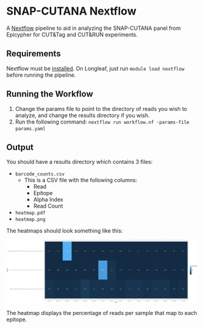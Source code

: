 # SNAP-CUTANA Nextflow

A [Nextflow](https://www.nextflow.io/) pipeline to aid in analyzing the SNAP-CUTANA panel from Epicypher for CUT&Tag and CUT&RUN experiments.

## Requirements

Nextflow must be [installed](https://www.nextflow.io/docs/latest/install.html). On Longleaf, just run `module load nextflow` before running the pipeline.

## Running the Workflow

1. Change the params file to point to the directory of reads you wish to analyze, and change the results directory if you wish.
2. Run the following command: `nextflow run workflow.nf -params-file params.yaml`

## Output

You should have a results directory which contains 3 files:

- `barcode_counts.csv`
    - This is a CSV file with the following columns:
        - Read
        - Epitope
        - Alpha Index
        - Read Count
- `heatmap.pdf`
- `heatmap.png`

The heatmaps should look something like this:

![Example Heatmap](results_example/heatmap.png)

The heatmap displays the percentage of reads per sample that map to each epitope.